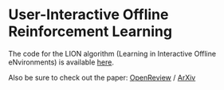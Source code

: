 # User-Interactive Offline Reinforcement Learning

The code for the LION algorithm (Learning in Interactive Offline eNvironments) is available [here](https://github.com/siemens/lion).

Also be sure to check out the paper: [OpenReview](https://openreview.net/forum?id=a4COps0uokg) / [ArXiv](https://arxiv.org/abs/2205.10629)
